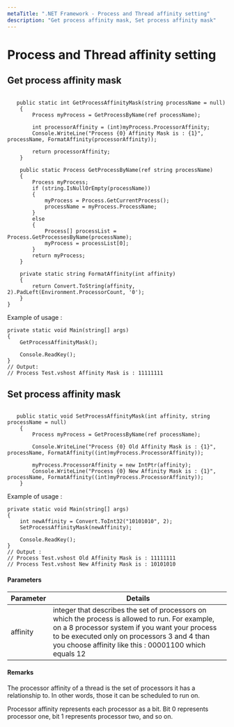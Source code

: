 ```yaml
---
metaTitle: ".NET Framework - Process and Thread affinity setting"
description: "Get process affinity mask, Set process affinity mask"
---
```


# Process and Thread affinity setting

## Get process affinity mask

```

   public static int GetProcessAffinityMask(string processName = null)
    {
        Process myProcess = GetProcessByName(ref processName);

        int processorAffinity = (int)myProcess.ProcessorAffinity;
        Console.WriteLine("Process {0} Affinity Mask is : {1}", processName, FormatAffinity(processorAffinity));

        return processorAffinity;
    }

    public static Process GetProcessByName(ref string processName)
    {
        Process myProcess;
        if (string.IsNullOrEmpty(processName))
        {
            myProcess = Process.GetCurrentProcess();
            processName = myProcess.ProcessName;
        }
        else
        {
            Process[] processList = Process.GetProcessesByName(processName);
            myProcess = processList[0];
        }
        return myProcess;
    }

    private static string FormatAffinity(int affinity)
    {
        return Convert.ToString(affinity, 2).PadLeft(Environment.ProcessorCount, '0');
    }
}

```

Example of usage :

```dotnet
private static void Main(string[] args)
{
    GetProcessAffinityMask();

    Console.ReadKey();
}
// Output:
// Process Test.vshost Affinity Mask is : 11111111

```

## Set process affinity mask

```

   public static void SetProcessAffinityMask(int affinity, string processName = null)
    {
        Process myProcess = GetProcessByName(ref processName);

        Console.WriteLine("Process {0} Old Affinity Mask is : {1}", processName, FormatAffinity((int)myProcess.ProcessorAffinity));

        myProcess.ProcessorAffinity = new IntPtr(affinity);
        Console.WriteLine("Process {0} New Affinity Mask is : {1}", processName, FormatAffinity((int)myProcess.ProcessorAffinity));
    }

```

Example of usage :

```dotnet
private static void Main(string[] args)
{
    int newAffinity = Convert.ToInt32("10101010", 2);
    SetProcessAffinityMask(newAffinity);

    Console.ReadKey();
}
// Output :
// Process Test.vshost Old Affinity Mask is : 11111111
// Process Test.vshost New Affinity Mask is : 10101010

```

#### Parameters

| Parameter | Details                                                                                                                                                                                                                                                    |
| --------- | ---------------------------------------------------------------------------------------------------------------------------------------------------------------------------------------------------------------------------------------------------------- |
| affinity  | integer that describes the set of processors on which the process is allowed to run. For example, on a 8 processor system if you want your process to be executed only on processors 3 and 4 than you choose affinity like this : 00001100 which equals 12 |

#### Remarks

The processor affinity of a thread is the set of processors it has a relationship to. In other words, those it can be scheduled to run on.

Processor affinity represents each processor as a bit. Bit 0 represents processor one, bit 1 represents processor two, and so on.
